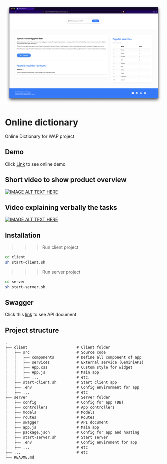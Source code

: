 ![alt text](./client/graphic/ss01.png)


# Online dictionary
Online Dictionary for WAP project

## Demo

Click [Link](https://zealous-hill-0b8fac610.5.azurestaticapps.net/) to see online demo

## Short video to show product overview
[![IMAGE ALT TEXT HERE](https://img.youtube.com/vi/6tzJNWa9NuE/0.jpg)](https://www.youtube.com/watch?v=6tzJNWa9NuE)

## Video explaining verbally the tasks
[![IMAGE ALT TEXT HERE](https://img.youtube.com/vi/KPW8wjeyIvE/0.jpg)](https://www.youtube.com/watch?v=KPW8wjeyIvE)

## Installation

 >>> Run client project

 ```bash
 cd client
 sh start-client.sh
 ```

 >>> Run server project

 ```bash
 cd server
 sh start-server.sh
 ```

## Swagger 
Click this [link](https://wap-1-cgdbeuhhdndge9f9.centralus-01.azurewebsites.net/api-docs/) to see API document

## Project structure
```
.
├── client                      # Client folder
│   ├── src                     # Source code
│   │   ├── components          # Define all component of app
│   │   ├── services            # External service (GeminiAPI)
│   │   ├── App.css             # Custom style for widget
│   │   ├── App.js              # Main app
│   │   ├── ...                 # etc.
│   ├── start-client.sh         # Start client app
│   ├── .env                    # Config environment for app
│   ├── ...                     # etc
├── server                      # Server folder
│   ├── config                  # Config for app (DB)
│   ├── controllers             # App controllers
│   ├── models                  # Models
│   ├── routes                  # Routes
│   ├── swagger                 # API document
│   ├── app.js                  # Main app
│   ├── package.json            # Config for app and hosting
│   ├── start-server.sh         # Start server
│   ├── .env                    # Config enviroment for app
│   ├── ...                     # etc
├── ...                         # etc
└── README.md
```
